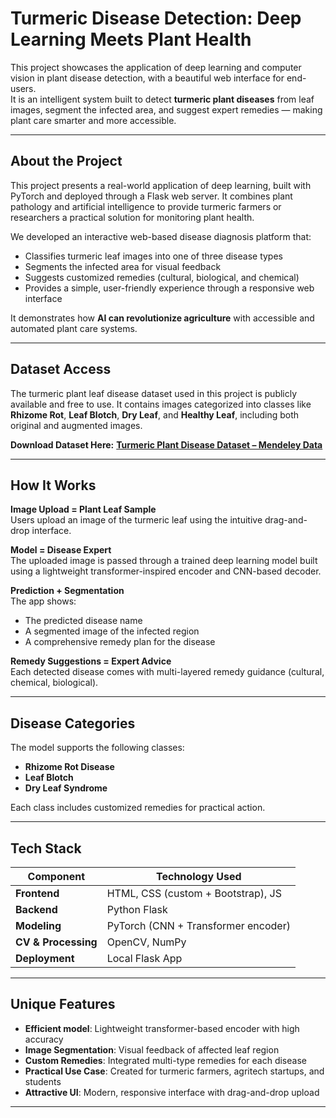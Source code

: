 # Turmeric Disease Detection: Deep Learning Meets Plant Health

This project showcases the application of deep learning and computer vision in plant disease detection, with a beautiful web interface for end-users.  
It is an intelligent system built to detect **turmeric plant diseases** from leaf images, segment the infected area, and suggest expert remedies — making plant care smarter and more accessible.

---

## About the Project

This project presents a real-world application of deep learning, built with PyTorch and deployed through a Flask web server. It combines plant pathology and artificial intelligence to provide turmeric farmers or researchers a practical solution for monitoring plant health.

We developed an interactive web-based disease diagnosis platform that:

- Classifies turmeric leaf images into one of three disease types
- Segments the infected area for visual feedback
- Suggests customized remedies (cultural, biological, and chemical)
- Provides a simple, user-friendly experience through a responsive web interface

It demonstrates how **AI can revolutionize agriculture** with accessible and automated plant care systems.

---

## Dataset Access

The turmeric plant leaf disease dataset used in this project is publicly available and free to use. It contains images categorized into classes like **Rhizome Rot**, **Leaf Blotch**, **Dry Leaf**, and **Healthy Leaf**, including both original and augmented images.

**Download Dataset Here:** 
[**Turmeric Plant Disease Dataset – Mendeley Data**](https://data.mendeley.com/datasets/g46dvrcvwn/1?utm_)  

---

## How It Works

**Image Upload = Plant Leaf Sample**  
Users upload an image of the turmeric leaf using the intuitive drag-and-drop interface.

**Model = Disease Expert**  
The uploaded image is passed through a trained deep learning model built using a lightweight transformer-inspired encoder and CNN-based decoder.

**Prediction + Segmentation**  
The app shows:
- The predicted disease name
- A segmented image of the infected region
- A comprehensive remedy plan for the disease

**Remedy Suggestions = Expert Advice**  
Each detected disease comes with multi-layered remedy guidance (cultural, chemical, biological).

---

## Disease Categories

The model supports the following classes:

- **Rhizome Rot Disease**
- **Leaf Blotch**
- **Dry Leaf Syndrome**

Each class includes customized remedies for practical action.

---

## Tech Stack

| Component       | Technology Used         |
|----------------|--------------------------|
| **Frontend**    | HTML, CSS (custom + Bootstrap), JS |
| **Backend**     | Python Flask             |
| **Modeling**    | PyTorch (CNN + Transformer encoder) |
| **CV & Processing** | OpenCV, NumPy           |
| **Deployment**  | Local Flask App          |

---

## Unique Features

- **Efficient model**: Lightweight transformer-based encoder with high accuracy
- **Image Segmentation**: Visual feedback of affected leaf region
- **Custom Remedies**: Integrated multi-type remedies for each disease
- **Practical Use Case**: Created for turmeric farmers, agritech startups, and students
- **Attractive UI**: Modern, responsive interface with drag-and-drop upload

---
